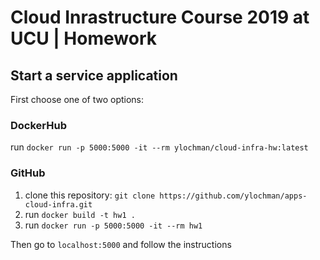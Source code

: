 # Cloud Inrastructure Course 2019 at UCU | Homework

## Start a service application
First choose one of two options:

### DockerHub
run `docker run -p 5000:5000 -it --rm ylochman/cloud-infra-hw:latest`

### GitHub
1. clone this repository: `git clone https://github.com/ylochman/apps-cloud-infra.git`
2. run `docker build -t hw1 .`
3. run `docker run -p 5000:5000 -it --rm hw1`

Then go to `localhost:5000` and follow the instructions

<!-- ### trash -->
<!-- `docker run -p 5000:5000 -it --rm --entrypoint=/bin/bash hw1` -->
